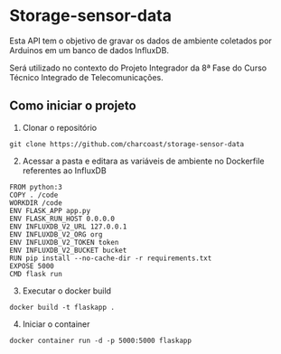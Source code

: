 # Storage-sensor-data
Esta API tem o objetivo de gravar os dados de ambiente coletados por Arduinos em um banco de dados InfluxDB. 

Será utilizado no contexto do Projeto Integrador da 8ª Fase do Curso Técnico Integrado de Telecomunicações.


## Como iniciar o projeto
1. Clonar o repositório

```git clone https://github.com/charcoast/storage-sensor-data```

2. Acessar a pasta e editara as variáveis de ambiente no Dockerfile referentes ao InfluxDB
```
FROM python:3
COPY . /code
WORKDIR /code
ENV FLASK_APP app.py
ENV FLASK_RUN_HOST 0.0.0.0
ENV INFLUXDB_V2_URL 127.0.0.1
ENV INFLUXDB_V2_ORG org
ENV INFLUXDB_V2_TOKEN token
ENV INFLUXDB_V2_BUCKET bucket
RUN pip install --no-cache-dir -r requirements.txt
EXPOSE 5000
CMD flask run
```
3. Executar o docker build

```docker build -t flaskapp .```

4. Iniciar o container

```docker container run -d -p 5000:5000 flaskapp```
